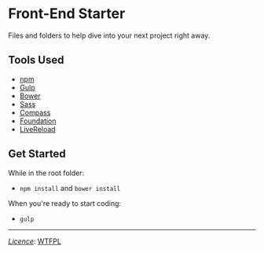 # Front-End Starter

Files and folders to help dive into your next project right away.

## Tools Used

+ [npm](npmjs.com)
+ [Gulp](gulpjs.com)
+ [Bower](bower.io)
+ [Sass](sass-lang.com)
+ [Compass](compass-style.org)
+ [Foundation](foundation.zurb.com)
+ [LiveReload](livereload.com/)

## Get Started

While in the root folder:

+ `npm install` and `bower install`

When you're ready to start coding:

+ `gulp`

----------------------
*[Licence](LICENCE.MD)*:  [WTFPL](http://www.wtfpl.net/)


